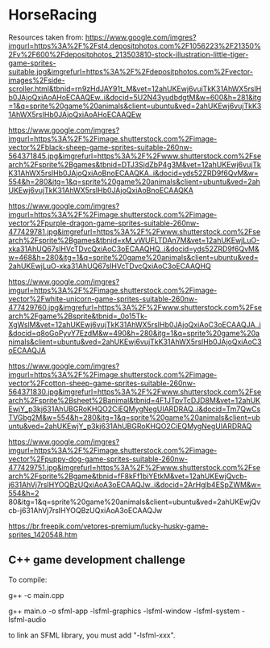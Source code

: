 # HorseRacing

Resources taken from:
https://www.google.com/imgres?imgurl=https%3A%2F%2Fst4.depositphotos.com%2F1056223%2F21350%2Fv%2F600%2Fdepositphotos_213503810-stock-illustration-little-tiger-game-sprites-suitable.jpg&imgrefurl=https%3A%2F%2Fdepositphotos.com%2Fvector-images%2Fside-scroller.html&tbnid=rn9zHdJAY91t_M&vet=12ahUKEwj6vujTkK31AhWX5rsIHb0JAjoQxiAoAHoECAAQEw..i&docid=5U2N43yudbdgtM&w=600&h=281&itg=1&q=sprite%20game%20animals&client=ubuntu&ved=2ahUKEwj6vujTkK31AhWX5rsIHb0JAjoQxiAoAHoECAAQEw

https://www.google.com/imgres?imgurl=https%3A%2F%2Fimage.shutterstock.com%2Fimage-vector%2Fblack-sheep-game-sprites-suitable-260nw-564371845.jpg&imgrefurl=https%3A%2F%2Fwww.shutterstock.com%2Fsearch%2Fsprite%2Bgames&tbnid=DTJ3SjdZbP4g3M&vet=12ahUKEwj6vujTkK31AhWX5rsIHb0JAjoQxiAoBnoECAAQKA..i&docid=yds52ZRD9f6QvM&w=554&h=280&itg=1&q=sprite%20game%20animals&client=ubuntu&ved=2ahUKEwj6vujTkK31AhWX5rsIHb0JAjoQxiAoBnoECAAQKA

https://www.google.com/imgres?imgurl=https%3A%2F%2Fimage.shutterstock.com%2Fimage-vector%2Fpurple-dragon-game-sprites-suitable-260nw-477429781.jpg&imgrefurl=https%3A%2F%2Fwww.shutterstock.com%2Fsearch%2Fsprite%2Bgames&tbnid=xM_vWUFLTDAn7M&vet=12ahUKEwjLuO-xka31AhUQ67sIHVcTDvcQxiAoC3oECAAQHQ..i&docid=yds52ZRD9f6QvM&w=468&h=280&itg=1&q=sprite%20game%20animals&client=ubuntu&ved=2ahUKEwjLuO-xka31AhUQ67sIHVcTDvcQxiAoC3oECAAQHQ

https://www.google.com/imgres?imgurl=https%3A%2F%2Fimage.shutterstock.com%2Fimage-vector%2Fwhite-unicorn-game-sprites-suitable-260nw-477429760.jpg&imgrefurl=https%3A%2F%2Fwww.shutterstock.com%2Fsearch%2Fgame%2Bsprite&tbnid=_0o15Tk-XgWslM&vet=12ahUKEwj6vujTkK31AhWX5rsIHb0JAjoQxiAoC3oECAAQJA..i&docid=q8oGoPyvY7EzdM&w=490&h=280&itg=1&q=sprite%20game%20animals&client=ubuntu&ved=2ahUKEwj6vujTkK31AhWX5rsIHb0JAjoQxiAoC3oECAAQJA

https://www.google.com/imgres?imgurl=https%3A%2F%2Fimage.shutterstock.com%2Fimage-vector%2Fcotton-sheep-game-sprites-suitable-260nw-564371830.jpg&imgrefurl=https%3A%2F%2Fwww.shutterstock.com%2Fsearch%2Fsprite%2Bsheet%2Banimal&tbnid=4F1JTpvTcDJD8M&vet=12ahUKEwjY_p3kj631AhUBGRoKHQO2CiEQMygNegUIARDRAQ..i&docid=Tm7QwCsTVGbg2M&w=554&h=280&itg=1&q=sprite%20game%20animals&client=ubuntu&ved=2ahUKEwjY_p3kj631AhUBGRoKHQO2CiEQMygNegUIARDRAQ

https://www.google.com/imgres?imgurl=https%3A%2F%2Fimage.shutterstock.com%2Fimage-vector%2Fpuppy-dog-game-sprites-suitable-260nw-477429751.jpg&imgrefurl=https%3A%2F%2Fwww.shutterstock.com%2Fsearch%2Fsprite%2Bgame&tbnid=fF8kFf1biYEtkM&vet=12ahUKEwjQvcb-j631AhVj7rsIHYOQBzUQxiAoA3oECAAQJw..i&docid=2ArHglb4ESpZWM&w=554&h=2	80&itg=1&q=sprite%20game%20animals&client=ubuntu&ved=2ahUKEwjQvcb-j631AhVj7rsIHYOQBzUQxiAoA3oECAAQJw

https://br.freepik.com/vetores-premium/lucky-husky-game-sprites_1420548.htm


## C++ game development challenge

To compile:

g++ -c main.cpp

g++ main.o -o sfml-app -lsfml-graphics -lsfml-window -lsfml-system -lsfml-audio

to link an SFML library, you must add "-lsfml-xxx".
